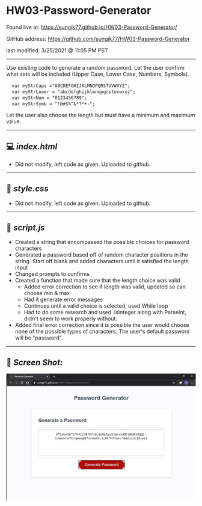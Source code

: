 # HW03-Password-Generator
Found live at: https://sungjk77.github.io/HW03-Password-Generator/

GitHub address: https://github.com/sungjk77/HW03-Password-Generator

last modified: 3/25/2021 @ 11:05 PM PST

------------
Use existing code to generate a random password.  Let the user confirm what sets will be included (Upper Case, Lower Case, Numbers, Symbols). 
```language
  var myStrCaps ="ABCDEFGHIJKLMNOPQRSTUVWXYZ";
  var myStrLower = "abcdefghijklmnopqrstuvwxyz";
  var myStrNum = "0123456789";
  var myStrSymb = "!@#$%^&*?*+-";
```
Let the user also choose the length but must have a minimum and maximum value.

------------
## 💻 _**index.html**_

- Did not modify, left code as given.  Uploaded to github.

------------
## 🎨 _**style.css**_

- Did not modify, left code as given.  Uploaded to github.
------------
## 📝 _**script.js**_
- Created a string that encompassed the possible choices for password characters
- Generated a password based off of random character positions in the string.  Start off blank and added characters until it satisfied the length input
- Changed prompts to confirms
- Created a function that made sure that the length choice was valid
    - Added error correction to see if length was valid, updated so can choose min & max
    - Had it generate error messages
    - Continues until a valid choice is selected, used While loop
    - Had to do some research and used .isInteger along with ParseInt, didn't seem to work properly without.
- Added final error correction since it is possible the user would choose none of the possible types of characters.  The user's default password will be "password".

------------
## 📸 _**Screen Shot:**_
![alt text](assets\images\screenshot.JPG)



